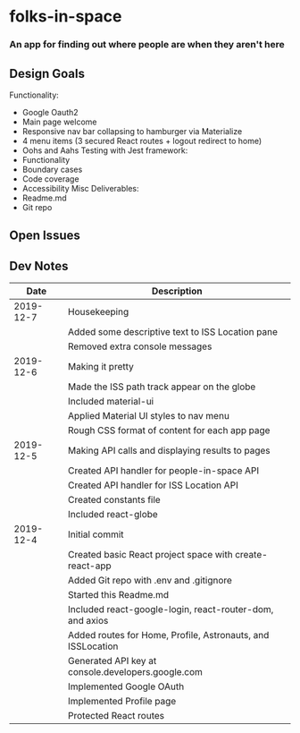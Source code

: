 # folks-in-space
### An app for finding out where people are when they aren't here

## Design Goals
Functionality:
* Google Oauth2
* Main page welcome
* Responsive nav bar collapsing to hamburger via Materialize
* 4 menu items (3 secured React routes + logout redirect to home)
* Oohs and Aahs
Testing with Jest framework:
* Functionality
* Boundary cases
* Code coverage
* Accessibility
Misc Deliverables:
* Readme.md
* Git repo

## Open Issues


## Dev Notes
Date | Description
---- | ----
2019-12-7 | Housekeeping
&nbsp; | Added some descriptive text to ISS Location pane
&nbsp; | Removed extra console messages
2019-12-6 | Making it pretty
&nbsp; | Made the ISS path track appear on the globe
&nbsp; | Included material-ui
&nbsp; | Applied Material UI styles to nav menu
&nbsp; | Rough CSS format of content for each app page
2019-12-5 | Making API calls and displaying results to pages
&nbsp; | Created API handler for people-in-space API
&nbsp; | Created API handler for ISS Location API
&nbsp; | Created constants file
&nbsp; | Included react-globe
2019-12-4 | Initial commit
&nbsp; | Created basic React project space with create-react-app
&nbsp; | Added Git repo with .env and .gitignore
&nbsp; | Started this Readme.md
&nbsp; | Included react-google-login, react-router-dom, and axios
&nbsp; | Added routes for Home, Profile, Astronauts, and ISSLocation
&nbsp; | Generated API key at console.developers.google.com
&nbsp; | Implemented Google OAuth
&nbsp; | Implemented Profile page
&nbsp; | Protected React routes